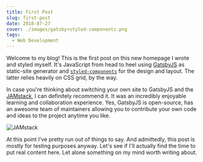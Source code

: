 ```yaml
---
title: First Post
slug: first-post
date: 2018-07-27
cover: ./images/gatsby+styled-components.png
tags:
  - Web Development
---
```


Welcome to my blog! This is the first post on this new homepage I wrote and styled myself. It's JavaScript from head to heel using [GatsbyJS](https://www.gatsbyjs.org) as static-site generator and [`styled-components`](https://www.styled-components.com) for the design and layout. The latter relies heavily on CSS grid, by the way.

In case you're thinking about switching your own site to GatsbyJS and the [JAMstack](https://jamstack.org), I can definitely recommend it. It was an incredibly enjoyable learning and collaboration experience. Yes, GatsbyJS is open-source, has an awesome team of maintainers allowing you to contribute your own code and ideas to the project anytime you like.

![JAMstack](images/jamstack.png)

At this point I've pretty run out of things to say. And admittedly, this post is mostly for testing purposes anyway. Let's see if I'll actually find the time to put real content here. Let alone something on my mind worth writing about.
